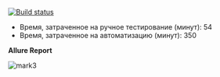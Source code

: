 [![Build status](https://ci.appveyor.com/api/projects/status/1i84gurmm55peqhk?svg=true)](https://ci.appveyor.com/project/Detrxd/pattern-ibank)

* Время, затраченное на ручное тестирование (минут): 54
* Время, затраченное на автоматизацию (минут): 350

<!--
java -jar artifacts/app-ibank.jar -P:profile=test

git init
git remote add origin https://github.com/netology-git/demo.git
git add .gitignore
git add -f artifacts/app-ibank.jar
git add *
git commit -am "Initial commit"
-->

**Allure Report** 

![mark3](https://user-images.githubusercontent.com/83371479/133935478-aafa442a-e016-42c6-be90-c4d40ed901cc.png)
